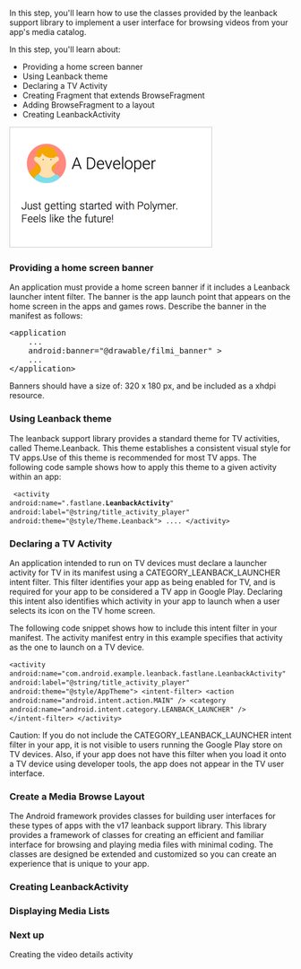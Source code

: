 <toc-element></toc-element>

In this step, you'll learn how to use the classes provided by the leanback support library to implement a user interface for browsing videos from your app's media catalog.

In this step, you'll learn about:

-   Providing a home screen banner
-   Using Leanback theme
-   Declaring a TV Activity
-   Creating Fragment that extends BrowseFragment
-   Adding BrowseFragment to a layout
-   Creating LeanbackActivity

<div layout vertical center>
  <img class="sample" src="img/s3-card.png" style="border: 1px solid #ccc;">
</div>

### Providing a home screen banner

An application must provide a home screen banner if it includes a Leanback launcher intent filter. The banner is the app launch point that appears on the home screen in the apps and games rows. Describe the banner in the manifest as follows:

<pre>
&lt;application
    ...
    android:banner="&#64;drawable/filmi_banner" &gt;
    ...
&lt;/application&gt;
</pre>

Banners should have a size of: 320 x 180 px, and be included as a xhdpi resource.

### Using Leanback theme

The leanback support library provides a standard theme for TV activities, called Theme.Leanback. This theme establishes a consistent visual style for TV apps.Use of this theme is recommended for most TV apps. The following code sample shows how to apply this theme to a given activity within an app:

<code><pre>
  &lt;activity
    android:name=&quot;.fastlane.<strong>LeanbackActivity</strong>&quot;
    android:label=&quot;&#64;string/title_activity_player&quot;
    android:theme=&quot;&#64;style/Theme.Leanback&quot;&gt;
    ....
  &lt;/activity&gt;
</code></pre>

### Declaring a TV Activity

An application intended to run on TV devices must declare a launcher activity for TV in its manifest using a CATEGORY_LEANBACK_LAUNCHER intent filter. This filter identifies your app as being enabled for TV, and is required for your app to be considered a TV app in Google Play. Declaring this intent also identifies which activity in your app to launch when a user selects its icon on the TV home screen.

The following code snippet shows how to include this intent filter in your manifest. The  activity manifest entry in this example specifies that activity as the one to launch on a TV device.

<code><pre>&lt;activity
            android:name="com.android.example.leanback.fastlane.LeanbackActivity"
            android:label="@string/title_activity_player"
            android:theme="@style/AppTheme"&gt;
            &lt;intent-filter&gt;
                &lt;action android:name="android.intent.action.MAIN" /&gt;
                &lt;category android:name="android.intent.category.LEANBACK_LAUNCHER" /&gt;
            &lt;/intent-filter&gt;
        &lt;/activity&gt;
</code></pre>

Caution: If you do not include the CATEGORY_LEANBACK_LAUNCHER intent filter in your app, it is not visible to users running the Google Play store on TV devices. Also, if your app does not have this filter when you load it onto a TV device using developer tools, the app does not appear in the TV user interface.

### Create a Media Browse Layout

The Android framework provides classes for building user interfaces for these types of apps with the v17 leanback support library. This library provides a framework of classes for creating an efficient and familiar interface for browsing and playing media files with minimal coding. The classes are designed be extended and customized so you can create an experience that is unique to your app.

### Creating LeanbackActivity


### Displaying Media Lists



### Next up

Creating the video details activity

